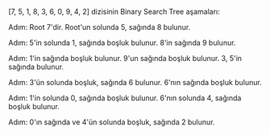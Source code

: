 [7, 5, 1, 8, 3, 6, 0, 9, 4, 2] dizisinin Binary Search Tree aşamaları:

Adım: Root 7'dir. Root'un solunda 5, sağında 8 bulunur.

Adım: 5'in solunda 1, sağında boşluk bulunur. 8'in sağında 9 bulunur.

Adım: 1'in sağında boşluk bulunur. 9'un sağında boşluk bulunur. 3, 5'in sağında bulunur.

Adım: 3'ün solunda boşluk, sağında 6 bulunur. 6'nın sağında boşluk bulunur.

Adım: 1'in solunda 0, sağında boşluk bulunur. 6'nın solunda 4, sağında boşluk bulunur.

Adım: 0'ın sağında ve 4'ün solunda boşluk, sağında 2 bulunur.
